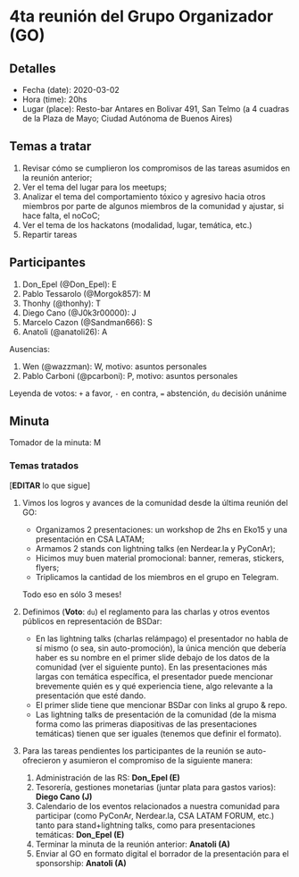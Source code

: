 # 4ta reunión del Grupo Organizador (GO)

## Detalles
* Fecha (date): 2020-03-02
* Hora (time): 20hs
* Lugar (place): Resto-bar Antares en Bolivar 491, San Telmo (a 4 cuadras de la Plaza de Mayo; Ciudad Autónoma de Buenos Aires)

## Temas a tratar
1. Revisar cómo se cumplieron los compromisos de las tareas asumidos en la reunión anterior;
2. Ver el tema del lugar para los meetups;
3. Analizar el tema del comportamiento tóxico y agresivo hacia otros miembros por parte de algunos miembros de la comunidad y ajustar, si hace falta, el noCoC;
4. Ver el tema de los hackatons (modalidad, lugar, temática, etc.)
5. Repartir tareas

## Participantes
1. Don_Epel (@Don_Epel): E
2. Pablo Tessarolo (@Morgok857): M
3. Thonhy (@thonhy): T
4. Diego Cano (@J0k3r00000): J
5. Marcelo Cazon (@Sandman666): S
6. Anatoli (@anatoli26): A

Ausencias:
1. Wen (@wazzman): W, motivo: asuntos personales
2. Pablo Carboni (@pcarboni): P, motivo: asuntos personales


Leyenda de votos: `+` a favor, `-` en contra, `=` abstención, `du` decisión unánime

## Minuta

Tomador de la minuta: M

### Temas tratados

[**EDITAR** lo que sigue]

1. Vimos los logros y avances de la comunidad desde la última reunión del GO:

   * Organizamos 2 presentaciones: un workshop de 2hs en Eko15 y una presentación en CSA LATAM;
   * Armamos 2 stands con lightning talks (en Nerdear.la y PyConAr);
   * Hicimos muy buen material promocional: banner, remeras, stickers, flyers;
   * Triplicamos la cantidad de los miembros en el grupo en Telegram.

   Todo eso en sólo 3 meses!

2. Definimos (**Voto**: `du`) el reglamento para las charlas y otros eventos públicos en representación de BSDar:
   * En las lightning talks (charlas relámpago) el presentador no habla de sí mismo (o sea, sin auto-promoción), la única mención que debería haber es su nombre en el primer slide debajo de los datos de la comunidad (ver el siguiente punto). En las presentaciones más largas con temática específica, el presentador puede mencionar brevemente quién es y qué experiencia tiene, algo relevante a la presentación que esté dando.
   * El primer slide tiene que mencionar BSDar con links al grupo & repo.
   * Las lightning talks de presentación de la comunidad (de la misma forma como las primeras diapositivas de las presentaciones temáticas) tienen que ser iguales (tenemos que definir el formato).

3. Para las tareas pendientes los participantes de la reunión se auto-ofrecieron y asumieron el compromiso de la siguiente manera:

   1. Administración de las RS: **Don_Epel (E)**
   2. Tesorería, gestiones monetarias (juntar plata para gastos varios): **Diego Cano (J)**
   3. Calendario de los eventos relacionados a nuestra comunidad para participar (como PyConAr, Nerdear.la, CSA LATAM FORUM, etc.) tanto para stand+lightning talks, como para presentaciones temáticas: **Don_Epel (E)**
   4. Terminar la minuta de la reunión anterior: **Anatoli (A)**
   5. Enviar al GO en formato digital el borrador de la presentación para el sponsorship: **Anatoli (A)**

